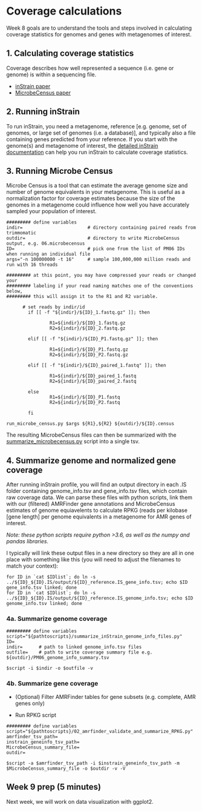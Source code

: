 # Coverage calculations

Week 8 goals are to understand the tools and steps involved in calculating coverage statistics for genomes and genes with metagenomes of interest.

## 1. Calculating coverage statistics

Coverage describes how well represented a sequence (i.e. gene or genome) is within a sequencing file.

- [inStrain paper](https://doi.org/10.1038/s41587-020-00797-0)
- [MicrobeCensus paper](https://genomebiology.biomedcentral.com/articles/10.1186/s13059-015-0611-7)

## 2. Running inStrain

To run inStrain, you need a metagenome, reference [e.g. genome, set of genomes, or large set of genomes (i.e. a database)], and typically also a file containing genes predicted from your reference. If you start with the genome(s) and metagenome of interest, the [detailed inStrain documentation](https://instrain.readthedocs.io/en/latest/index.html) can help you run inStrain to calculate coverage statistics.


## 3. Running Microbe Census

Microbe Census is a tool that can estimate the average genome size and number of genome equivalents in your metagenome. This is useful as a normalization factor for coverage estimates because the size of the genomes in a metagenome could influence how well you have accurately sampled your population of interest.

``` console
######### define variables
indir=                        # directory containing paired reads from trimmomatic
outdir=                       # directory to write MicrobeCensus output, e.g. 06.microbecensus
ID=                           # pick one from the list of PM06 IDs when running an individual file
args="-n 100000000 -t 16"     # sample 100,000,000 million reads and run with 16 threads

######### at this point, you may have compressed your reads or changed your 
######### labeling if your read naming matches one of the conventions below, 
######### this will assign it to the R1 and R2 variable.

      # set reads by indir/id
        if [[ -f "${indir}/${ID}_1.fastq.gz" ]]; then
                
                R1=${indir}/${ID}_1.fastq.gz
                R2=${indir}/${ID}_2.fastq.gz

        elif [[ -f "${indir}/${ID}_P1.fastq.gz" ]]; then

                R1=${indir}/${ID}_P1.fastq.gz
                R2=${indir}/${ID}_P2.fastq.gz

        elif [[ -f "${indir}/${ID}_paired_1.fastq" ]]; then

                R1=${indir}/${ID}_paired_1.fastq
                R2=${indir}/${ID}_paired_2.fastq

        else
                R1=${indir}/${ID}_P1.fastq
                R2=${indir}/${ID}_P2.fastq

        fi

```

``` console
run_microbe_census.py $args ${R1},${R2} ${outdir}/${ID}.census
```

The resulting MicrobeCensus files can then be summarized with the [summarize_microbecensus.py](../scripts/summarize_microbecensus.py) script into a single tsv.

## 4. Summarize genome and normalized gene coverage

After running inStrain profile, you will find an output directory in each .IS folder containing genome_info.tsv and gene_info.tsv files, which contain raw coverage data. We can parse these files with python scripts, link them with our (filtered) AMRFinder gene annotations and MicrobeCensus estimates of genome equiavelents to calculate RPKG (reads per kilobase [gene length] per genome equivalents in a metagenome for AMR genes of interest.

*Note: these python scripts require python >3.6, as well as the numpy and pandas libraries.*

I typically will link these output files in a new directory so they are all in one place with something like this (you will need to adjust the filenames to match your context):

``` console
for ID in `cat $IDlist`; do ln -s ../${ID}_${ID}.IS/output/${ID}_reference.IS_gene_info.tsv; echo $ID gene_info.tsv linked; done
for ID in `cat $IDlist`; do ln -s ../${ID}_${ID}.IS/output/${ID}_reference.IS_genome_info.tsv; echo $ID genome_info.tsv linked; done
```

### 4a. Summarize genome coverage

``` console
######### define variables
script="${pathtoscripts}/summarize_inStrain_genome_info_files.py"
ID=
indir=      # path to linked genome_info.tsv files
outfile=    # path to write coverage summary file e.g. ${outdir}/PM06_genome_info_summary.tsv

```

``` console
$script -i $indir -o $outfile -v

```

### 4b. Summarize gene coverage

- (Optional) Filter AMRFinder tables for gene subsets (e.g. complete, AMR genes only)

- Run RPKG script
``` console
######### define variables
script="${pathtoscripts}/02_amrfinder_validate_and_summarize_RPKG.py"
amrfinder_tsv_path= 
instrain_geneinfo_tsv_path= 
MicrobeCensus_summary_file=
outdir=
```

``` console
$script -a $amrfinder_tsv_path -i $instrain_geneinfo_tsv_path -m $MicrobeCensus_summary_file -o $outdir -v -V
```

## Week 9 prep (5 minutes)

Next week, we will work on data visualization with ggplot2.
